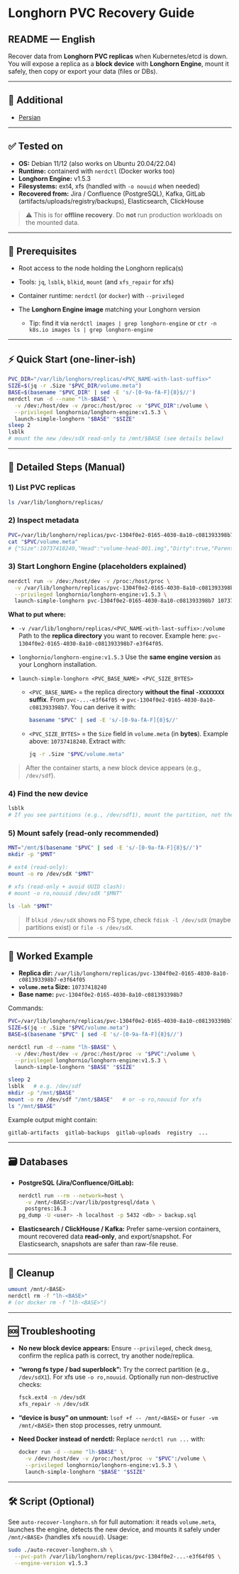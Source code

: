 # Longhorn PVC Recovery Guide

## README — English

Recover data from **Longhorn PVC replicas** when Kubernetes/etcd is down. You will expose a replica as a **block device** with **Longhorn Engine**, mount it safely, then copy or export your data (files or DBs).

---

## 📂 Additional

* [Persian](README.fa.md)

---

## ✅ Tested on

* **OS:** Debian 11/12 (also works on Ubuntu 20.04/22.04)
* **Runtime:** containerd with `nerdctl` (Docker works too)
* **Longhorn Engine:** v1.5.3
* **Filesystems:** ext4, xfs (handled with `-o nouuid` when needed)
* **Recovered from:** Jira / Confluence (PostgreSQL), Kafka, GitLab (artifacts/uploads/registry/backups), Elasticsearch, ClickHouse

> ⚠️ This is for **offline recovery**. Do **not** run production workloads on the mounted data.

---

## 🔧 Prerequisites

* Root access to the node holding the Longhorn replica(s)
* Tools: `jq`, `lsblk`, `blkid`, `mount` (and `xfs_repair` for xfs)
* Container runtime: `nerdctl` (or `docker`) with `--privileged`
* The **Longhorn Engine image** matching your Longhorn version

  * Tip: find it via `nerdctl images | grep longhorn-engine` or `ctr -n k8s.io images ls | grep longhorn-engine`

---

## ⚡ Quick Start (one-liner-ish)

```bash
PVC_DIR="/var/lib/longhorn/replicas/<PVC_NAME-with-last-suffix>"
SIZE=$(jq -r .Size "$PVC_DIR/volume.meta")
BASE=$(basename "$PVC_DIR" | sed -E 's/-[0-9a-fA-F]{8}$//')
nerdctl run -d --name "lh-$BASE" \
  -v /dev:/host/dev -v /proc:/host/proc -v "$PVC_DIR":/volume \
  --privileged longhornio/longhorn-engine:v1.5.3 \
  launch-simple-longhorn "$BASE" "$SIZE"
sleep 2
lsblk
# mount the new /dev/sdX read-only to /mnt/$BASE (see details below)
```

---

## 🧭 Detailed Steps (Manual)

### 1) List PVC replicas

```bash
ls /var/lib/longhorn/replicas/
```

### 2) Inspect metadata

```bash
PVC=/var/lib/longhorn/replicas/pvc-1304f0e2-0165-4030-8a10-c081393398b7-e3f64f05
cat "$PVC/volume.meta"
# {"Size":10737418240,"Head":"volume-head-001.img","Dirty":true,"Parent":"volume-snap-7dd5...","SectorSize":512,...}
```

### 3) Start Longhorn Engine (placeholders explained)

```bash
nerdctl run -v /dev:/host/dev -v /proc:/host/proc \
  -v /var/lib/longhorn/replicas/pvc-1304f0e2-0165-4030-8a10-c081393398b7-e3f64f05:/volume \
  --privileged longhornio/longhorn-engine:v1.5.3 \
  launch-simple-longhorn pvc-1304f0e2-0165-4030-8a10-c081393398b7 10737418240
```

**What to put where:**

* `-v /var/lib/longhorn/replicas/<PVC_NAME-with-last-suffix>:/volume`
  Path to the **replica directory** you want to recover. Example here:
  `pvc-1304f0e2-0165-4030-8a10-c081393398b7-e3f64f05`.

* `longhornio/longhorn-engine:v1.5.3`
  Use the **same engine version** as your Longhorn installation.

* `launch-simple-longhorn <PVC_BASE_NAME> <PVC_SIZE_BYTES>`

  * `<PVC_BASE_NAME>` = the replica directory **without the final `-XXXXXXXX` suffix**.
    From `pvc-...-e3f64f05` → `pvc-1304f0e2-0165-4030-8a10-c081393398b7`.
    You can derive it with:

    ```bash
    basename "$PVC" | sed -E 's/-[0-9a-fA-F]{8}$//'
    ```
  * `<PVC_SIZE_BYTES>` = the `Size` field in `volume.meta` (in **bytes**).
    Example above: `10737418240`. Extract with:

    ```bash
    jq -r .Size "$PVC/volume.meta"
    ```

> After the container starts, a new block device appears (e.g., `/dev/sdf`).

### 4) Find the new device

```bash
lsblk
# If you see partitions (e.g., /dev/sdf1), mount the partition, not the disk.
```

### 5) Mount safely (read-only recommended)

```bash
MNT="/mnt/$(basename "$PVC" | sed -E 's/-[0-9a-fA-F]{8}$//')"
mkdir -p "$MNT"

# ext4 (read-only):
mount -o ro /dev/sdX "$MNT"

# xfs (read-only + avoid UUID clash):
# mount -o ro,nouuid /dev/sdX "$MNT"

ls -lah "$MNT"
```

> If `blkid /dev/sdX` shows no FS type, check `fdisk -l /dev/sdX` (maybe partitions exist) or `file -s /dev/sdX`.

---

## 🧪 Worked Example

* **Replica dir:**
  `/var/lib/longhorn/replicas/pvc-1304f0e2-0165-4030-8a10-c081393398b7-e3f64f05`
* **`volume.meta` Size:** `10737418240`
* **Base name:** `pvc-1304f0e2-0165-4030-8a10-c081393398b7`

Commands:

```bash
PVC=/var/lib/longhorn/replicas/pvc-1304f0e2-0165-4030-8a10-c081393398b7-e3f64f05
SIZE=$(jq -r .Size "$PVC/volume.meta")
BASE=$(basename "$PVC" | sed -E 's/-[0-9a-fA-F]{8}$//')

nerdctl run -d --name "lh-$BASE" \
  -v /dev:/host/dev -v /proc:/host/proc -v "$PVC":/volume \
  --privileged longhornio/longhorn-engine:v1.5.3 \
  launch-simple-longhorn "$BASE" "$SIZE"

sleep 2
lsblk   # e.g. /dev/sdf
mkdir -p "/mnt/$BASE"
mount -o ro /dev/sdf "/mnt/$BASE"   # or -o ro,nouuid for xfs
ls "/mnt/$BASE"
```

Example output might contain:

```
gitlab-artifacts  gitlab-backups  gitlab-uploads  registry  ...
```

---

## 🗃️ Databases

* **PostgreSQL (Jira/Confluence/GitLab):**

  ```bash
  nerdctl run --rm --network=host \
    -v /mnt/<BASE>:/var/lib/postgresql/data \
    postgres:16.3
  pg_dump -U <user> -h localhost -p 5432 <db> > backup.sql
  ```

* **Elasticsearch / ClickHouse / Kafka:**
  Prefer same-version containers, mount recovered data **read-only**, and export/snapshot.
  For Elasticsearch, snapshots are safer than raw-file reuse.

---

## 🧹 Cleanup

```bash
umount /mnt/<BASE>
nerdctl rm -f "lh-<BASE>"
# (or docker rm -f "lh-<BASE>")
```

---

## 🆘 Troubleshooting

* **No new block device appears:**
  Ensure `--privileged`, check `dmesg`, confirm the replica path is correct, try another node/replica.

* **“wrong fs type / bad superblock”:**
  Try the correct partition (e.g., `/dev/sdX1`). For xfs use `-o ro,nouuid`. Optionally run non-destructive checks:

  ```bash
  fsck.ext4 -n /dev/sdX
  xfs_repair -n /dev/sdX
  ```

* **“device is busy” on unmount:**
  `lsof +f -- /mnt/<BASE>` or `fuser -vm /mnt/<BASE>` then stop processes, retry unmount.

* **Need Docker instead of nerdctl:**
  Replace `nerdctl run ...` with:

  ```bash
  docker run -d --name "lh-$BASE" \
    -v /dev:/host/dev -v /proc:/host/proc -v "$PVC":/volume \
    --privileged longhornio/longhorn-engine:v1.5.3 \
    launch-simple-longhorn "$BASE" "$SIZE"
  ```

---

## 🛠️ Script (Optional)

See `auto-recover-longhorn.sh` for full automation: it reads `volume.meta`, launches the engine, detects the new device, and mounts it safely under `/mnt/<BASE>` (handles xfs `nouuid`). Usage:

```bash
sudo ./auto-recover-longhorn.sh \
  --pvc-path /var/lib/longhorn/replicas/pvc-1304f0e2-...-e3f64f05 \
  --engine-version v1.5.3
```
